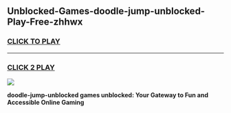 
## Unblocked-Games-doodle-jump-unblocked-Play-Free-zhhwx
<h3>
<a href="https://premium76.site?title=doodle-jump-unblocked&ref=23A">CLICK TO PLAY</a></h3>
<hr>

<h3>
<a href="https://premium76.site?title=doodle-jump-unblocked&ref=23A">CLICK 2 PLAY</a>
  
</h3>

<a href="https://premium76.site?title=doodle-jump-unblocked&ref=23A"><img src="https://clearcache.store/games.png"></a>


**doodle-jump-unblocked games unblocked: Your Gateway to Fun and Accessible Online Gaming**
